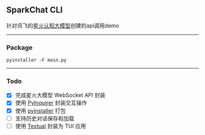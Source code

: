 ## SparkChat CLI

针对讯飞的[星火认知大模型](https://xinghuo.xfyun.cn/)创建的api调用demo

---

### Package

```shell
pyinstaller -F main.py
```

---

### Todo

* [x] 完成星火大模型 WebSocket API 封装
* [x] 使用 [PyInquirer](https://github.com/CITGuru/PyInquirer) 封装交互操作
* [x] 使用 [pyinstaller](https://pyinstaller.org/en/stable/) 打包
* [ ] 支持历史对话保存和加载
* [ ] 使用 [Textual](https://github.com/Textualize/textual) 封装为 TUI 应用